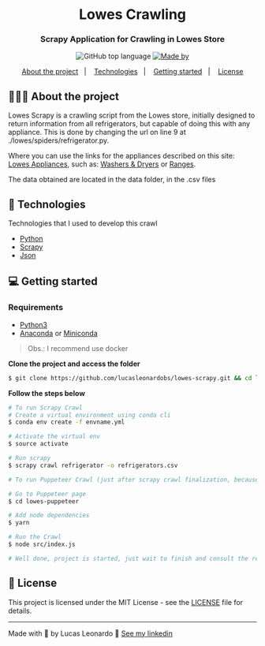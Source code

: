 <h1 align="center">
  Lowes Crawling
</h1>

<h3 align="center">
  Scrapy Application for Crawling in Lowes Store
</h3>


<p align="center">
  <img alt="GitHub top language" src="https://img.shields.io/github/languages/top/lucasleonardobs/lowes-scrapy">

  <a href="https://www.linkedin.com/in/lucasleonardobs/">
    <img alt="Made by" src="https://img.shields.io/badge/made%20by-Lucas%20Leonardo-gree">
  </a>
</p>

<p align="center">
  <a href="#-about-the-project">About the project</a>&nbsp;&nbsp;&nbsp;|&nbsp;&nbsp;&nbsp;
  <a href="#-technologies">Technologies</a>&nbsp;&nbsp;&nbsp;|&nbsp;&nbsp;&nbsp;
  <a href="#-getting-started">Getting started</a>&nbsp;&nbsp;&nbsp;|&nbsp;&nbsp;&nbsp;
  <a href="#-license">License</a>
</p>

## 👨🏻‍💻 About the project

<p>
Lowes Scrapy is a crawling script from the Lowes store, initially designed to return information from all refrigerators, but capable of doing this with any appliance. This is done by changing the url on line 9 at ./lowes/spiders/refrigerator.py.

Where you can use the links for the appliances described on this site: [Lowes Appliances](https://www.lowes.com/c/Appliances?int_cmp=Homepage:A2:MajorAppliances:Other:PC_Appliances), such as: [Washers & Dryers](https://www.lowes.com/c/Washers-dryers-Appliances) or [Ranges](https://www.lowes.com/c/Ranges-Appliances).

The data obtained are located in the data folder, in the .csv files
</p>

## 🚀 Technologies

Technologies that I used to develop this crawl

- [Python](https://www.python.org/)
- [Scrapy](https://scrapy.org/)
- [Json](https://docs.python.org/3/library/json.html)

## 💻 Getting started
### Requirements

- [Python3](https://www.python.org/)
- [Anaconda](https://classic.yarnpkg.com/) or [Miniconda](https://docs.conda.io/en/latest/miniconda.html)

> Obs.: I recommend use docker

**Clone the project and access the folder**

```bash
$ git clone https://github.com/lucasleonardobs/lowes-scrapy.git && cd lowes-scrapy
```

**Follow the steps below**

```bash
# To run Scrapy Crawl
# Create a virtual environment using conda cli
$ conda env create -f envname.yml

# Activate the virtual env
$ source activate

# Run scrapy
$ scrapy crawl refrigerator -o refrigerators.csv

# To run Puppeteer Crawl (just after scrapy crawl finalization, because it uses the CSV file generated by Scrapy Crawl)

# Go to Puppeteer page
$ cd lowes-puppeteer

# Add node dependencies
$ yarn

# Run the Crawl
$ node src/index.js

# Well done, project is started, just wait to finish and consult the refrigerators.csv (and prices.csv, not work atually) file!
```


## 📝 License

This project is licensed under the MIT License - see the [LICENSE](LICENSE) file for details.

---

Made with 💜 by Lucas Leonardo 👋 [See my linkedin](https://www.linkedin.com/in/lucasleonardobs/)